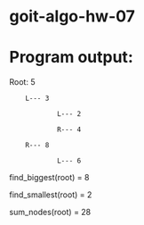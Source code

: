 # goit-algo-hw-07

# Program output:
Root: 5

        L--- 3

                L--- 2

                R--- 4

        R--- 8

                L--- 6

find_biggest(root) = 8

find_smallest(root) = 2

sum_nodes(root) = 28